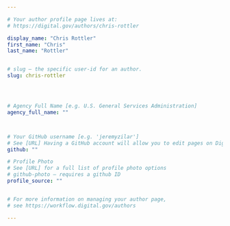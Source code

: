 ```yaml
---

# Your author profile page lives at:
# https://digital.gov/authors/chris-rottler

display_name: "Chris Rottler"
first_name: "Chris"
last_name: "Rottler"


# slug — the specific user-id for an author.
slug: chris-rottler




# Agency Full Name [e.g. U.S. General Services Administration]
agency_full_name: ""



# Your GitHub username [e.g. 'jeremyzilar']
# See [URL] Having a GitHub account will allow you to edit pages on DigitalGov. The image used in your GitHub account can also be used to populate your digital.gov profile photo.
github: ""

# Profile Photo
# See [URL] for a full list of profile photo options
# github-photo — requires a github ID
profile_source: ""


# For more information on managing your author page,
# see https://workflow.digital.gov/authors

---
```

